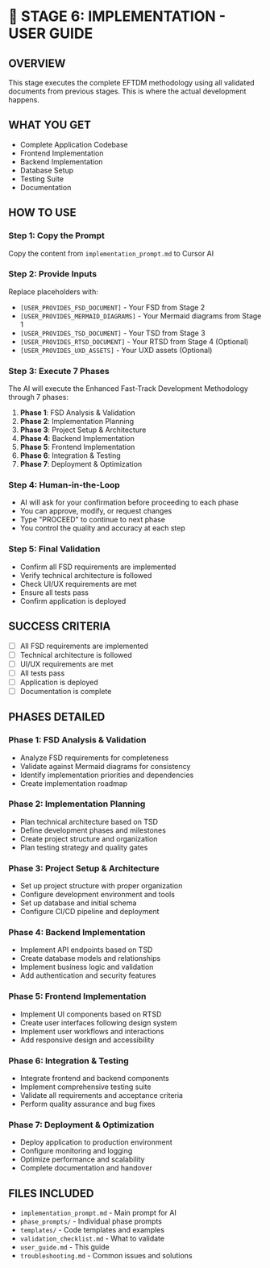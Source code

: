 # 🎯 STAGE 6: IMPLEMENTATION - USER GUIDE

## **OVERVIEW**
This stage executes the complete EFTDM methodology using all validated documents from previous stages. This is where the actual development happens.

## **WHAT YOU GET**
- Complete Application Codebase
- Frontend Implementation
- Backend Implementation
- Database Setup
- Testing Suite
- Documentation

## **HOW TO USE**

### **Step 1: Copy the Prompt**
Copy the content from `implementation_prompt.md` to Cursor AI

### **Step 2: Provide Inputs**
Replace placeholders with:
- `[USER_PROVIDES_FSD_DOCUMENT]` - Your FSD from Stage 2
- `[USER_PROVIDES_MERMAID_DIAGRAMS]` - Your Mermaid diagrams from Stage 1
- `[USER_PROVIDES_TSD_DOCUMENT]` - Your TSD from Stage 3
- `[USER_PROVIDES_RTSD_DOCUMENT]` - Your RTSD from Stage 4 (Optional)
- `[USER_PROVIDES_UXD_ASSETS]` - Your UXD assets (Optional)

### **Step 3: Execute 7 Phases**
The AI will execute the Enhanced Fast-Track Development Methodology through 7 phases:

1. **Phase 1**: FSD Analysis & Validation
2. **Phase 2**: Implementation Planning
3. **Phase 3**: Project Setup & Architecture
4. **Phase 4**: Backend Implementation
5. **Phase 5**: Frontend Implementation
6. **Phase 6**: Integration & Testing
7. **Phase 7**: Deployment & Optimization

### **Step 4: Human-in-the-Loop**
- AI will ask for your confirmation before proceeding to each phase
- You can approve, modify, or request changes
- Type "PROCEED" to continue to next phase
- You control the quality and accuracy at each step

### **Step 5: Final Validation**
- Confirm all FSD requirements are implemented
- Verify technical architecture is followed
- Check UI/UX requirements are met
- Ensure all tests pass
- Confirm application is deployed

## **SUCCESS CRITERIA**
- [ ] All FSD requirements are implemented
- [ ] Technical architecture is followed
- [ ] UI/UX requirements are met
- [ ] All tests pass
- [ ] Application is deployed
- [ ] Documentation is complete

## **PHASES DETAILED**

### **Phase 1: FSD Analysis & Validation**
- Analyze FSD requirements for completeness
- Validate against Mermaid diagrams for consistency
- Identify implementation priorities and dependencies
- Create implementation roadmap

### **Phase 2: Implementation Planning**
- Plan technical architecture based on TSD
- Define development phases and milestones
- Create project structure and organization
- Plan testing strategy and quality gates

### **Phase 3: Project Setup & Architecture**
- Set up project structure with proper organization
- Configure development environment and tools
- Set up database and initial schema
- Configure CI/CD pipeline and deployment

### **Phase 4: Backend Implementation**
- Implement API endpoints based on TSD
- Create database models and relationships
- Implement business logic and validation
- Add authentication and security features

### **Phase 5: Frontend Implementation**
- Implement UI components based on RTSD
- Create user interfaces following design system
- Implement user workflows and interactions
- Add responsive design and accessibility

### **Phase 6: Integration & Testing**
- Integrate frontend and backend components
- Implement comprehensive testing suite
- Validate all requirements and acceptance criteria
- Perform quality assurance and bug fixes

### **Phase 7: Deployment & Optimization**
- Deploy application to production environment
- Configure monitoring and logging
- Optimize performance and scalability
- Complete documentation and handover

## **FILES INCLUDED**
- `implementation_prompt.md` - Main prompt for AI
- `phase_prompts/` - Individual phase prompts
- `templates/` - Code templates and examples
- `validation_checklist.md` - What to validate
- `user_guide.md` - This guide
- `troubleshooting.md` - Common issues and solutions
